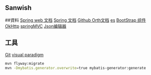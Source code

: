 ## Sanwish

##資料
[Spring web 文档](https://spring.io/guides/gs/serving-web-content/)
[Spring 文档](https://spring.io/guides)
[Github Orth文档](https://developer.github.com/apps/building-oauth-apps/creating-an-oauth-app/)
[es](https://elasticsearch.cn/explore)
[BootStrap 组件](https://v3.bootcss.com/components/#navbar)
[OkHttp](https://square.github.io/okhttp/)
[springMVC](https://docs.spring.io/spring/docs/5.0.3.RELEASE/spring-framework-reference/web.html#mvc-handlermapping-interceptor)
[Json编辑器](http://jsoneditoronline.org/)
[]()
[]()
[]()
## 工具
[Git](http://git-scm.com/download)
[visual paradigm](http://www.visual-paradigm.com)
```bash
mvn flyway:migrate
mvn -Dmybatis.generator.overwrite=true mybatis-generator:generate
